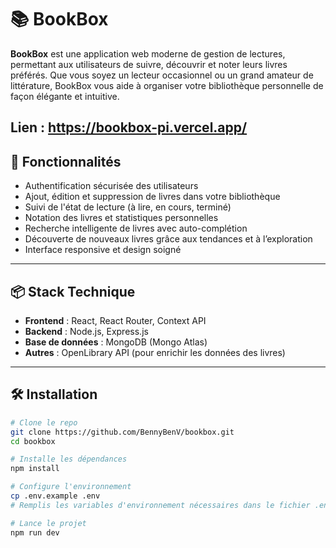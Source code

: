 # 📚 BookBox

**BookBox** est une application web moderne de gestion de lectures, permettant aux utilisateurs de suivre, découvrir et noter leurs livres préférés. Que vous soyez un lecteur occasionnel ou un grand amateur de littérature, BookBox vous aide à organiser votre bibliothèque personnelle de façon élégante et intuitive.

Lien : https://bookbox-pi.vercel.app/
---

## 🚀 Fonctionnalités

- Authentification sécurisée des utilisateurs
- Ajout, édition et suppression de livres dans votre bibliothèque
- Suivi de l'état de lecture (à lire, en cours, terminé)
- Notation des livres et statistiques personnelles
- Recherche intelligente de livres avec auto-complétion
- Découverte de nouveaux livres grâce aux tendances et à l’exploration
- Interface responsive et design soigné

---

## 📦 Stack Technique

- **Frontend** : React, React Router, Context API
- **Backend** : Node.js, Express.js
- **Base de données** : MongoDB (Mongo Atlas)
- **Autres** : OpenLibrary API (pour enrichir les données des livres)

---

## 🛠️ Installation

```bash
# Clone le repo
git clone https://github.com/BennyBenV/bookbox.git
cd bookbox

# Installe les dépendances
npm install

# Configure l'environnement
cp .env.example .env
# Remplis les variables d'environnement nécessaires dans le fichier .env

# Lance le projet
npm run dev
